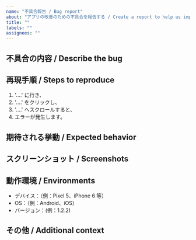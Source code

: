 ```yaml
---
name: "不具合報告 / Bug report"
about: "アプリの改善のための不具合を報告する / Create a report to help us improve"
title: ""
labels: ""
assignees: ""
---
```


## 不具合の内容 / Describe the bug

<!--
  不具合がどのようなものであるか簡潔明瞭に記述してください。
  A clear and concise description of what the bug is.
-->

## 再現手順 / Steps to reproduce

1. '....' に行き、
2. '....' をクリックし、
3. '....' へスクロールすると、
4. エラーが発生します。

## 期待される挙動 / Expected behavior

<!--
  どのような動作がなされるべきかご説明ください。
  A clear and concise description of what you expected to happen.
-->

## スクリーンショット / Screenshots

<!--
  スクリーンショットがありますと、不具合の説明がより分かりやすくなります。
  If applicable, add screenshots to help explain your problem.
-->

## 動作環境 / Environments

- デバイス：（例：Pixel 5、iPhone 6 等）
- OS：（例：Android、iOS）
- バージョン：(例：1.2.2)

## その他 / Additional context

<!--
  そのほかに補足情報がありましたらこちらに記述してください。
  Add any other context about the problem here.
-->
